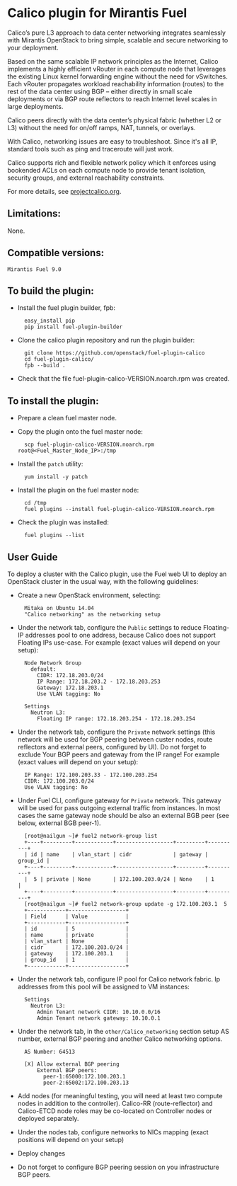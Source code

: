 Calico plugin for Mirantis Fuel
===============================
Calico’s pure L3 approach to data center networking integrates seamlessly with
Mirantis OpenStack to bring simple, scalable and secure networking to your
deployment.

Based on the same scalable IP network principles as the Internet, Calico
implements a highly efficient vRouter in each compute node that leverages the
existing Linux kernel forwarding engine without the need for vSwitches. Each
vRouter propagates workload reachability information (routes) to the rest of
the data center using BGP – either directly in small scale deployments or
via BGP route reflectors to reach Internet level scales in large deployments.

Calico peers directly with the data center’s physical fabric (whether L2 or
L3) without the need for on/off ramps, NAT, tunnels, or overlays.

With Calico, networking issues are easy to troubleshoot. Since it's all IP,
standard tools such as ping and traceroute will just work.

Calico supports rich and flexible network policy which it enforces using
bookended ACLs on each compute node to provide tenant isolation, security
groups, and external reachability constraints.

For more details, see [projectcalico.org](http://www.projectcalico.org).

Limitations:
------------

None.

Compatible versions:
--------------------

	Mirantis Fuel 9.0

To build the plugin:
--------------------

- Install the fuel plugin builder, fpb:

		easy_install pip
		pip install fuel-plugin-builder

- Clone the calico plugin repository and run the plugin builder:

		git clone https://github.com/openstack/fuel-plugin-calico
		cd fuel-plugin-calico/
		fpb --build .

- Check that the file fuel-plugin-calico-VERSION.noarch.rpm was created.


To install the plugin:
----------------------

- Prepare a clean fuel master node.

- Copy the plugin onto the fuel master node:

		scp fuel-plugin-calico-VERSION.noarch.rpm root@<Fuel_Master_Node_IP>:/tmp

- Install the `patch` utility:

        yum install -y patch

- Install the plugin on the fuel master node:

		cd /tmp
		fuel plugins --install fuel-plugin-calico-VERSION.noarch.rpm

- Check the plugin was installed:

		fuel plugins --list


User Guide
----------

To deploy a cluster with the Calico plugin, use the Fuel web UI to deploy an
OpenStack cluster in the usual way, with the following guidelines:

- Create a new OpenStack environment, selecting:

        Mitaka on Ubuntu 14.04
        "Calico networking" as the networking setup

- Under the network tab, configure the `Public` settings to reduce
  Floating-IP addresses pool to one address,
  because Calico does not support Floating IPs use-case.
  For example (exact values will
  depend on your setup):

        Node Network Group
          default:
            CIDR: 172.18.203.0/24
            IP Range: 172.18.203.2 - 172.18.203.253
            Gateway: 172.18.203.1
            Use VLAN tagging: No

        Settings
          Neutron L3:
            Floating IP range: 172.18.203.254 - 172.18.203.254

- Under the network tab, configure the `Private` network settings
  (this network will be used for BGP peering between custer nodes, route
  reflectors and external peers, configured by UI). Do not forget to exclude
  Your BGP peers and gateway from the IP range!
  For example (exact values will depend on your setup):

        IP Range: 172.100.203.33 - 172.100.203.254
        CIDR: 172.100.203.0/24
        Use VLAN tagging: No

- Under Fuel CLI, configure gateway for `Private` network.
  This gateway will be used for pass outgoing external traffic from instances.
  In most cases the same gateway node should be also an external BGB peer
  (see below, external BGB peer-1).

        [root@nailgun ~]# fuel2 network-group list
        +----+---------+------------+------------------+---------+----------+
        | id | name    | vlan_start | cidr             | gateway | group_id |
        +----+---------+------------+------------------+---------+----------+
        |  5 | private | None       | 172.100.203.0/24 | None    | 1        |
        +----+---------+------------+------------------+---------+----------+
        [root@nailgun ~]# fuel2 network-group update -g 172.100.203.1  5
        +------------+------------------+
        | Field      | Value            |
        +------------+------------------+
        | id         | 5                |
        | name       | private          |
        | vlan_start | None             |
        | cidr       | 172.100.203.0/24 |
        | gateway    | 172.100.203.1    |
        | group_id   | 1                |
        +------------+------------------+

- Under the network tab, configure IP pool for Calico network fabric.
  Ip addresses from this pool will be assigned to VM instances:

        Settings
          Neutron L3:
            Admin Tenant network CIDR: 10.10.0.0/16
            Admin Tenant network gateway: 10.10.0.1

- Under the network tab, in the `other/Calico_networking` section setup
  AS number, external BGP peering and another Calico networking options.

        AS Number: 64513

        [X] Allow external BGP peering
            External BGP peers:
              peer-1:65000:172.100.203.1
              peer-2:65002:172.100.203.13

- Add nodes (for meaningful testing, you will need at least two compute nodes
  in addition to the controller). Calico-RR (route-reflector) and Calico-ETCD
  node roles may be co-located on Controller nodes or deployed separately.

- Under the nodes tab, configure networks to NICs mapping
  (exact positions will depend on your setup)

- Deploy changes

- Do not forget to configure BGP peering session on you infrastructure
  BGP peers.
